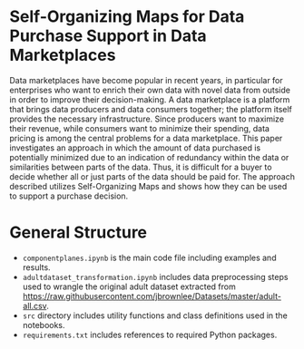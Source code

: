 # Self-Organizing Maps for Data Purchase Support in Data Marketplaces

Data marketplaces have become popular in recent years, in particular for enterprises who want to enrich their own data with novel data from outside in order to improve their decision-making. A data marketplace is a platform that brings data producers and data consumers together; the platform itself provides the necessary infrastructure. Since producers want to maximize their revenue, while consumers want to minimize their spending, data pricing is among the central problems for a data marketplace. This paper investigates an approach in which the amount of data purchased is potentially minimized due to an indication of redundancy within the data or similarities between parts of the data. Thus, it is difficult for a buyer to decide whether all or just parts of the data should be paid for. The approach described utilizes Self-Organizing Maps and shows how they can be used to support a purchase decision.

# General Structure

- `componentplanes.ipynb` is the main code file including examples and results.
- `adultdataset_transformation.ipynb` includes data preprocessing steps used to wrangle the original adult dataset extracted from https://raw.githubusercontent.com/jbrownlee/Datasets/master/adult-all.csv. 
- `src` directory includes utility functions and class definitions used in the notebooks.
- `requirements.txt` includes references to required Python packages.
